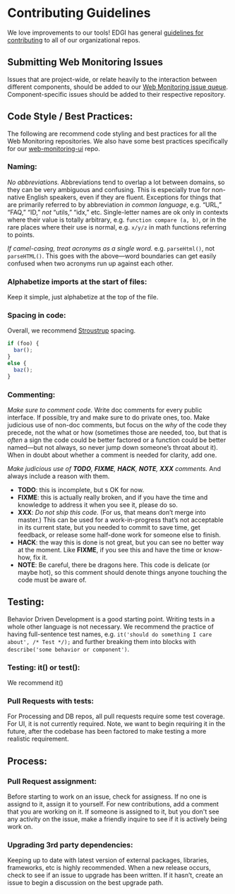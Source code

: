 # Contributing Guidelines

We love improvements to our tools! EDGI has general [guidelines for contributing](https://github.com/edgi-govdata-archiving/overview/blob/master/CONTRIBUTING.md) to all of our organizational repos.

## Submitting Web Monitoring Issues

Issues that are project-wide, or relate heavily to the interaction between different components, should be added to our [Web Monitoring issue queue](https://github.com/edgi-govdata-archiving/web-monitoring/issues). Component-specific issues should be added to their respective repository.

## Code Style / Best Practices:

The following are recommend code styling and best practices for all the Web Monitoring repositories. We also have some best practices specifically for our [web-monitoring-ui](https://github.com/edgi-govdata-archiving/web-monitoring-ui/blob/master/CONTRIBUTING.md) repo.

### Naming:

*No abbreviations.* Abbreviations tend to overlap a lot between domains, so they can be very ambiguous and confusing. This is especially true for non-native English speakers, even if they are fluent. Exceptions for things that are primarily referred to by abbreviation _in common language_, e.g. “URL,” “FAQ,” “ID,” _not_ “utils,” “idx,” etc. Single-letter names are ok only in contexts where their value is totally arbitrary, e.g. `function compare (a, b)`, or in the rare places where their use is normal, e.g. `x/y/z` in math functions referring to points.

*If camel-casing, treat acronyms as a single word.* e.g. `parseHtml()`, not `parseHTML()`. This goes with the above—word boundaries can get easily confused when two acronyms run up against each other.

### Alphabetize imports at the start of files:

Keep it simple, just alphabetize at the top of the file.

### Spacing in code:

Overall, we recommend [Stroustrup](https://en.wikipedia.org/wiki/Indentation_style#Variant:_Stroustrup) spacing.

```js
if (foo) {
  bar();
}
else {
  baz();
}
```

### Commenting:

*Make sure to comment code.* Write doc comments for every public interface. If possible, try and make sure to do private ones, too. Make judicious use of non-doc comments, but focus on the _why_ of the code they precede, not the what or how (sometimes those are needed, too, but that is _often_ a sign the code could be better factored or a function could be better named—but not always, so never jump down someone’s throat about it). When in doubt about whether a comment is needed for clarity, add one.

*Make judicious use of **TODO**, **FIXME**, **HACK**, **NOTE**, **XXX** comments.* And always include a reason with them.
- **TODO**: this is incomplete, but s OK for now.
- **FIXME**: this is actually really broken, and if you have the time and knowledge to address it when you see it, please do so.
- **XXX**: _Do not ship this code._ (For us, that means don’t merge into master.) This can be used for a work-in-progress that’s not acceptable in its current state, but you needed to commit to save time, get feedback, or release some half-done work for someone else to finish.
- **HACK**: the way this is done is not great, but you can see no better way at the moment. Like **FIXME**, if you see this and have the time or know-how, fix it.
- **NOTE**: Be careful, there be dragons here. This code is delicate (or maybe hot), so this comment should denote things anyone touching the code must be aware of.

## Testing:

Behavior Driven Development is a good starting point. Writing tests in a whole other language is not necessary. We recommend the practice of having full-sentence test names, e.g. `it('should do something I care about', /* Test */);` and further breaking them into blocks with `describe('some behavior or component')`.

### Testing: it() or test():

We recommend it()

### Pull Requests with tests:

For Processing and DB repos, all pull requests require some test coverage.
For UI, it is not currently required. Note, we want to begin requiring it in the future, after the codebase has been factored to make testing a more realistic requirement.

## Process:

### Pull Request assignment:

Before starting to work on an issue, check for assigness. If no one is assignd to it, assign it to yourself. For new contributions, add a comment that you are working on it. If someone is assigned to it, but you don't see any activity on the issue, make a friendly inquire to see if it is actively being work on. 

### Upgrading 3rd party dependencies:

Keeping up to date with latest version of external packages, libraries, frameworks, etc is highly recommended. When a new release occurs, check to see if an issue to upgrade has been written. If it hasn’t, create an issue to begin a discussion on the best upgrade path.
